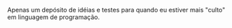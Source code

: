 Apenas um depósito de idéias e testes para quando eu estiver mais "culto" em linguagem de programação.

